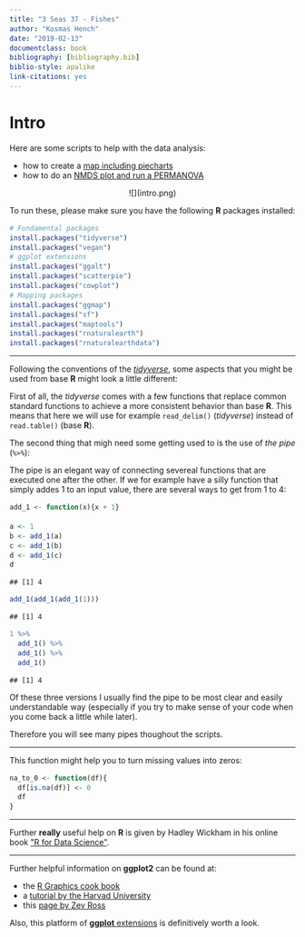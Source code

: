 ```yaml
---
title: "3 Seas 37 - Fishes"
author: "Kosmas Hench"
date: "2019-02-13"
documentclass: book
bibliography: [bibliography.bib]
biblio-style: apalike
link-citations: yes
---
```


# Intro

Here are some scripts to help with the data analysis:

- how to create a [map including piecharts](pie-map-template.html)
- how to do an [NMDS plot and run a PERMANOVA](nmdspermanova-template.html)

<center>![](intro.png)</center>

To run these, please make sure you have the following **R** packages installed:


```r
# Fundamental packages
install.packages("tidyverse")
install.packages("vegan")
# ggplot extensions
install.packages("ggalt")
install.packages("scatterpie")
install.packages("cowplot")
# Mapping packages
install.packages("ggmap")
install.packages("sf")
install.packages("maptools")
install.packages("rnaturalearth")
install.packages("rnaturalearthdata")
```
------

Following the conventions of the [*tidyverse*](https://www.tidyverse.org/), some aspects that you might be used from base **R** might look a little different:

First of all, the *tidyverse* comes with a few functions that replace common standard functions to achieve a more consistent behavior than base **R**. This means that here we will use for example `read_delim()` (*tidyverse*) instead of `read.table()` (base **R**).

The second thing that migh need some getting used to is the use of *the pipe* (`%>%`):

The pipe is an elegant way of connecting severeal functions that are executed one after the other. If we for example have a silly function that simply addes 1 to an input value, there are several ways to get from 1 to 4:



```r
add_1 <- function(x){x + 1}

a <- 1
b <- add_1(a)
c <- add_1(b)
d <- add_1(c)
d
```

```
## [1] 4
```


```r
add_1(add_1(add_1(1)))
```

```
## [1] 4
```


```r
1 %>%
  add_1() %>%
  add_1() %>%
  add_1()
```

```
## [1] 4
```

Of these three versions I usually find the pipe to be most clear and easily understandable way (especially if you try to make sense of your code when you come back a little while later).

Therefore you will see many pipes thoughout the scripts.

------

This function might help you to turn missing values into zeros:


```r
na_to_0 <- function(df){
  df[is.na(df)] <- 0
  df
}
```

------

Further **really** useful help on **R** is given by Hadley Wickham in his online book ["R for Data Science"](https://r4ds.had.co.nz/introduction.html).

------

Further helpful information on **ggplot2** can be found at:

- the [R Graphics cook book](http://www.cookbook-r.com/Graphs/)
- a [tutorial by the Harvad University](http://tutorials.iq.harvard.edu/R/Rgraphics/Rgraphics.html#introduction)
- this [page by Zev Ross](http://zevross.com/blog/2014/08/04/beautiful-plotting-in-r-a-ggplot2-cheatsheet-3/)

Also, this platform of [**ggplot** extensions](http://www.ggplot2-exts.org/) is definitively worth a look.


